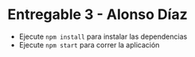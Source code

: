 # Entregable 3 - Alonso Díaz

- Ejecute `npm install` para instalar las dependencias
- Ejecute `npm start` para correr la aplicación
